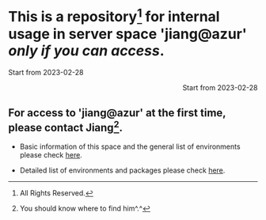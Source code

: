 
# This is a repository[^1] for internal usage in server space 'jiang@azur' *only if you can access*.
Start from 2023-02-28
<p align="right">Start from 2023-02-28</p>

## For access to 'jiang@azur' at the first time, please contact Jiang[^2].

- Basic information of this space and the general list of environments please check [here](https://github.com/ChunqiJIANG/jiang-azur/blob/main/Info_system.md).  

- Detailed list of environments and packages please check [here](https://github.com/ChunqiJIANG/jiang-azur/blob/main/List_Environment.md).  





[^1]: All Rights Reserved.
[^2]: You should know where to find him^.^
